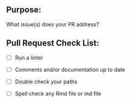 ## Purpose:
What issue(s) does your PR address?

## Pull Request Check List: 

* [ ] Run a linter

* [ ] Comments and/or documentation up to date

* [ ] Double check your paths

* [ ] Spell check any Rmd file or md file

